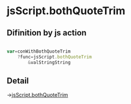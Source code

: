 # jsScript.bothQuoteTrim

## Difinition by js action

```js.js

var=conWithBothQuoteTrim
	?func=jsScript.bothQuoteTrim
		&valStringString
```

## Detail

->[jsScript.bothQuoteTrim](https://github.com/puutaro/CommandClick/blob/master/md/developer/js_interface/details/edit/JsScript/bothQuoteTrim.md)
